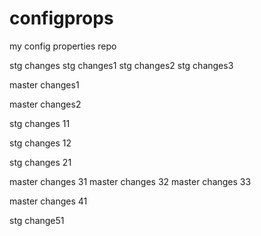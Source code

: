 # configprops
my config properties repo



stg changes
stg changes1
stg changes2
stg changes3


master changes1

master changes2



stg changes 11

stg changes 12

stg changes 21

master changes 31
master changes 32
master changes 33

master changes 41

stg change51